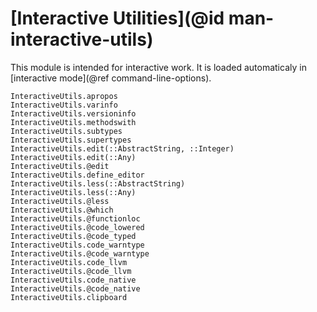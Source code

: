 # [Interactive Utilities](@id man-interactive-utils)

This module is intended for interactive work. It is loaded automaticaly in [interactive mode](@ref command-line-options).

```@docs
InteractiveUtils.apropos
InteractiveUtils.varinfo
InteractiveUtils.versioninfo
InteractiveUtils.methodswith
InteractiveUtils.subtypes
InteractiveUtils.supertypes
InteractiveUtils.edit(::AbstractString, ::Integer)
InteractiveUtils.edit(::Any)
InteractiveUtils.@edit
InteractiveUtils.define_editor
InteractiveUtils.less(::AbstractString)
InteractiveUtils.less(::Any)
InteractiveUtils.@less
InteractiveUtils.@which
InteractiveUtils.@functionloc
InteractiveUtils.@code_lowered
InteractiveUtils.@code_typed
InteractiveUtils.code_warntype
InteractiveUtils.@code_warntype
InteractiveUtils.code_llvm
InteractiveUtils.@code_llvm
InteractiveUtils.code_native
InteractiveUtils.@code_native
InteractiveUtils.clipboard
```
